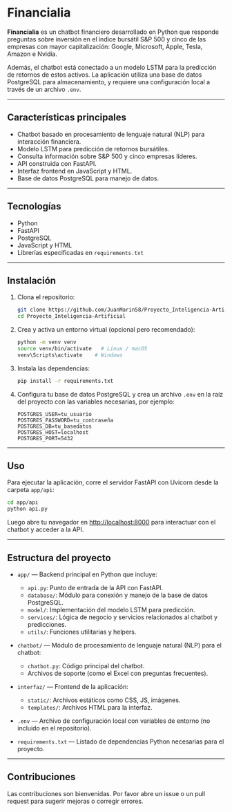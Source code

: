 
# Financialia

**Financialia** es un chatbot financiero desarrollado en Python que responde preguntas sobre inversión en el índice bursátil S&P 500 y cinco de las empresas con mayor capitalización: Google, Microsoft, Apple, Tesla, Amazon e Nvidia.

Además, el chatbot está conectado a un modelo LSTM para la predicción de retornos de estos activos. La aplicación utiliza una base de datos PostgreSQL para almacenamiento, y requiere una configuración local a través de un archivo `.env`.

---

## Características principales

- Chatbot basado en procesamiento de lenguaje natural (NLP) para interacción financiera.
- Modelo LSTM para predicción de retornos bursátiles.
- Consulta información sobre S&P 500 y cinco empresas líderes.
- API construida con FastAPI.
- Interfaz frontend en JavaScript y HTML.
- Base de datos PostgreSQL para manejo de datos.

---

## Tecnologías

- Python  
- FastAPI  
- PostgreSQL  
- JavaScript y HTML  
- Librerías especificadas en `requirements.txt`

---

## Instalación

1. Clona el repositorio:

   ```bash
   git clone https://github.com/JuanMarin58/Proyecto_Inteligencia-Artificial.git
   cd Proyecto_Inteligencia-Artificial
   ```

2. Crea y activa un entorno virtual (opcional pero recomendado):

   ```bash
   python -m venv venv
   source venv/bin/activate   # Linux / macOS
   venv\Scripts\activate    # Windows
   ```

3. Instala las dependencias:

   ```bash
   pip install -r requirements.txt
   ```

4. Configura tu base de datos PostgreSQL y crea un archivo `.env` en la raíz del proyecto con las variables necesarias, por ejemplo:

   ```
   POSTGRES_USER=tu_usuario
   POSTGRES_PASSWORD=tu_contraseña
   POSTGRES_DB=tu_basedatos
   POSTGRES_HOST=localhost
   POSTGRES_PORT=5432
   ```

---

## Uso

Para ejecutar la aplicación, corre el servidor FastAPI con Uvicorn desde la carpeta `app/api`:

```bash
cd app/api
python api.py
```

Luego abre tu navegador en [http://localhost:8000](http://localhost:8000) para interactuar con el chatbot y acceder a la API.

---

## Estructura del proyecto

- `app/` — Backend principal en Python que incluye:
  - `api.py`: Punto de entrada de la API con FastAPI.
  - `database/`: Módulo para conexión y manejo de la base de datos PostgreSQL.
  - `model/`: Implementación del modelo LSTM para predicción.
  - `services/`: Lógica de negocio y servicios relacionados al chatbot y predicciones.
  - `utils/`: Funciones utilitarias y helpers.

- `chatbot/` — Módulo de procesamiento de lenguaje natural (NLP) para el chatbot:
  - `chatbot.py`: Código principal del chatbot.
  - Archivos de soporte (como el Excel con preguntas frecuentes).

- `interfaz/` — Frontend de la aplicación:
  - `static/`: Archivos estáticos como CSS, JS, imágenes.
  - `templates/`: Archivos HTML para la interfaz.

- `.env` — Archivo de configuración local con variables de entorno (no incluido en el repositorio).

- `requirements.txt` — Listado de dependencias Python necesarias para el proyecto.

---

## Contribuciones

Las contribuciones son bienvenidas. Por favor abre un issue o un pull request para sugerir mejoras o corregir errores.
